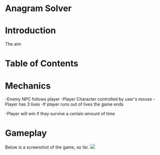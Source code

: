 # Anagram Solver

# Introduction
The aim

# Table of Contents


# Mechanics
-Enemy NPC follows player 
-Player Character controlled by user's mouse
-Player has 3 lives
-If player runs out of lives the game ends

-Player will win if they survive a certain amount of time

# Gameplay
Below is a screenshot of the game, so far.
![](https://i.imgur.com/ZvxvBkT.jpg)
